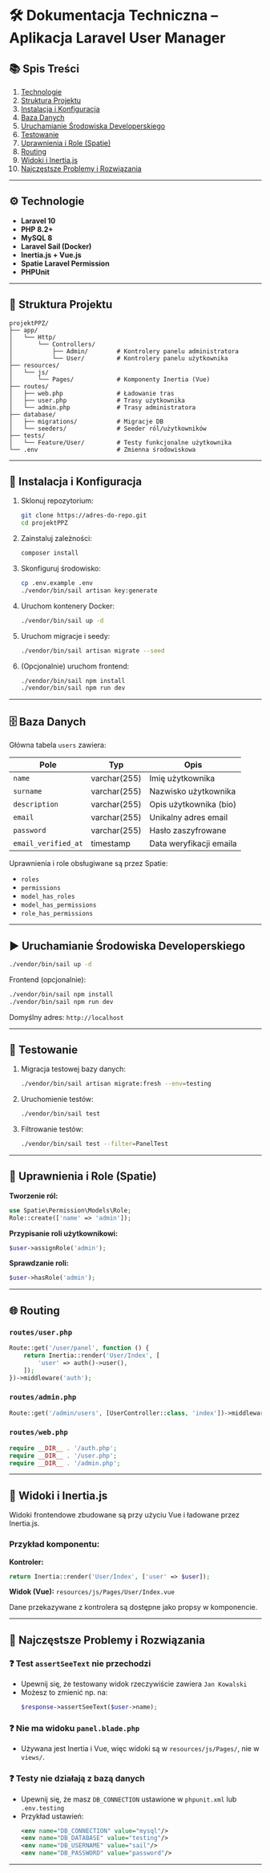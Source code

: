 # 🛠️ Dokumentacja Techniczna – Aplikacja Laravel User Manager

## 📚 Spis Treści

1. [Technologie](#technologie)
2. [Struktura Projektu](#struktura-projektu)
3. [Instalacja i Konfiguracja](#instalacja-i-konfiguracja)
4. [Baza Danych](#baza-danych)
5. [Uruchamianie Środowiska Developerskiego](#uruchamianie-środowiska-developerskiego)
6. [Testowanie](#testowanie)
7. [Uprawnienia i Role (Spatie)](#uprawnienia-i-role-spatie)
8. [Routing](#routing)
9. [Widoki i Inertia.js](#widoki-i-inertiajs)
10. [Najczęstsze Problemy i Rozwiązania](#najczęstsze-problemy-i-rozwiązania)

---

## ⚙️ Technologie

- **Laravel 10**
- **PHP 8.2+**
- **MySQL 8**
- **Laravel Sail (Docker)**
- **Inertia.js + Vue.js**
- **Spatie Laravel Permission**
- **PHPUnit**

---

## 📁 Struktura Projektu

```
projektPPZ/
├── app/
│   └── Http/
│       └── Controllers/
│           ├── Admin/        # Kontrolery panelu administratora
│           └── User/         # Kontrolery panelu użytkownika
├── resources/
│   └── js/
│       └── Pages/            # Komponenty Inertia (Vue)
├── routes/
│   ├── web.php               # Ładowanie tras
│   ├── user.php              # Trasy użytkownika
│   └── admin.php             # Trasy administratora
├── database/
│   ├── migrations/           # Migracje DB
│   └── seeders/              # Seeder ról/użytkowników
├── tests/
│   └── Feature/User/         # Testy funkcjonalne użytkownika
└── .env                      # Zmienna środowiskowa
```

---

## 🔧 Instalacja i Konfiguracja

1. Sklonuj repozytorium:
   ```bash
   git clone https://adres-do-repo.git
   cd projektPPZ
   ```

2. Zainstaluj zależności:
   ```bash
   composer install
   ```

3. Skonfiguruj środowisko:
   ```bash
   cp .env.example .env
   ./vendor/bin/sail artisan key:generate
   ```

4. Uruchom kontenery Docker:
   ```bash
   ./vendor/bin/sail up -d
   ```

5. Uruchom migracje i seedy:
   ```bash
   ./vendor/bin/sail artisan migrate --seed
   ```

6. (Opcjonalnie) uruchom frontend:
   ```bash
   ./vendor/bin/sail npm install
   ./vendor/bin/sail npm run dev
   ```

---

## 🗄️ Baza Danych

Główna tabela `users` zawiera:

| Pole              | Typ            | Opis                        |
|-------------------|----------------|-----------------------------|
| `name`            | varchar(255)   | Imię użytkownika            |
| `surname`         | varchar(255)   | Nazwisko użytkownika        |
| `description`     | varchar(255)   | Opis użytkownika (bio)      |
| `email`           | varchar(255)   | Unikalny adres email        |
| `password`        | varchar(255)   | Hasło zaszyfrowane          |
| `email_verified_at`| timestamp     | Data weryfikacji emaila     |

Uprawnienia i role obsługiwane są przez Spatie:

- `roles`
- `permissions`
- `model_has_roles`
- `model_has_permissions`
- `role_has_permissions`

---

## ▶️ Uruchamianie Środowiska Developerskiego

```bash
./vendor/bin/sail up -d
```

Frontend (opcjonalnie):

```bash
./vendor/bin/sail npm install
./vendor/bin/sail npm run dev
```

Domyślny adres: `http://localhost`

---

## 🧪 Testowanie

1. Migracja testowej bazy danych:
   ```bash
   ./vendor/bin/sail artisan migrate:fresh --env=testing
   ```

2. Uruchomienie testów:
   ```bash
   ./vendor/bin/sail test
   ```

3. Filtrowanie testów:
   ```bash
   ./vendor/bin/sail test --filter=PanelTest
   ```

---

## 🔐 Uprawnienia i Role (Spatie)

**Tworzenie ról:**
```php
use Spatie\Permission\Models\Role;
Role::create(['name' => 'admin']);
```

**Przypisanie roli użytkownikowi:**
```php
$user->assignRole('admin');
```

**Sprawdzanie roli:**
```php
$user->hasRole('admin');
```

---

## 🌐 Routing

### `routes/user.php`
```php
Route::get('/user/panel', function () {
    return Inertia::render('User/Index', [
        'user' => auth()->user(),
    ]);
})->middleware('auth');
```

### `routes/admin.php`
```php
Route::get('/admin/users', [UserController::class, 'index'])->middleware('role:admin');
```

### `routes/web.php`
```php
require __DIR__ . '/auth.php';
require __DIR__ . '/user.php';
require __DIR__ . '/admin.php';
```

---

## 🎨 Widoki i Inertia.js

Widoki frontendowe zbudowane są przy użyciu Vue i ładowane przez Inertia.js.

### Przykład komponentu:

**Kontroler:**
```php
return Inertia::render('User/Index', ['user' => $user]);
```

**Widok (Vue):** `resources/js/Pages/User/Index.vue`

Dane przekazywane z kontrolera są dostępne jako propsy w komponencie.

---

## 🧠 Najczęstsze Problemy i Rozwiązania

### ❓ Test `assertSeeText` nie przechodzi

- Upewnij się, że testowany widok rzeczywiście zawiera `Jan Kowalski`
- Możesz to zmienić np. na:
  ```php
  $response->assertSeeText($user->name);
  ```

### ❓ Nie ma widoku `panel.blade.php`

- Używana jest Inertia i Vue, więc widoki są w `resources/js/Pages/`, nie w `views/`.

### ❓ Testy nie działają z bazą danych

- Upewnij się, że masz `DB_CONNECTION` ustawione w `phpunit.xml` lub `.env.testing`
- Przykład ustawień:
  ```xml
  <env name="DB_CONNECTION" value="mysql"/>
  <env name="DB_DATABASE" value="testing"/>
  <env name="DB_USERNAME" value="sail"/>
  <env name="DB_PASSWORD" value="password"/>
  ```

---
